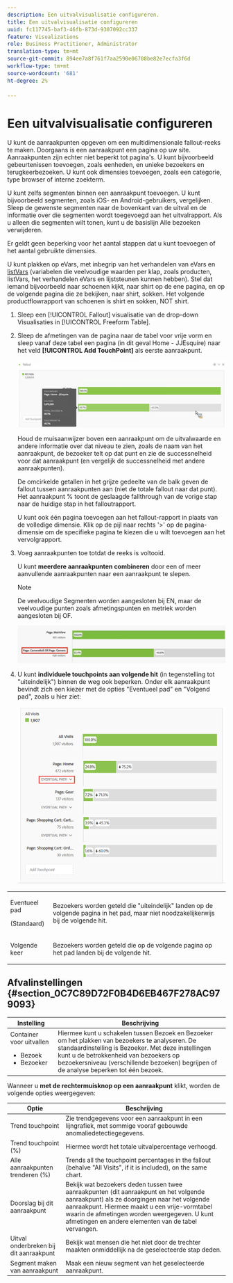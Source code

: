 ```yaml
---
description: Een uitvalvisualisatie configureren.
title: Een uitvalvisualisatie configureren
uuid: fc117745-baf3-46fb-873d-9307092cc337
feature: Visualizations
role: Business Practitioner, Administrator
translation-type: tm+mt
source-git-commit: 894ee7a8f761f7aa2590e06708be82e7ecfa3f6d
workflow-type: tm+mt
source-wordcount: '681'
ht-degree: 2%

---
```



# Een uitvalvisualisatie configureren

U kunt de aanraakpunten opgeven om een multidimensionale fallout-reeks te maken. Doorgaans is een aanraakpunt een pagina op uw site. Aanraakpunten zijn echter niet beperkt tot pagina&#39;s. U kunt bijvoorbeeld gebeurtenissen toevoegen, zoals eenheden, en unieke bezoekers en terugkeerbezoeken. U kunt ook dimensies toevoegen, zoals een categorie, type browser of interne zoekterm.

U kunt zelfs segmenten binnen een aanraakpunt toevoegen. U kunt bijvoorbeeld segmenten, zoals iOS- en Android-gebruikers, vergelijken. Sleep de gewenste segmenten naar de bovenkant van de uitval en de informatie over die segmenten wordt toegevoegd aan het uitvalrapport. Als u alleen die segmenten wilt tonen, kunt u de basislijn Alle bezoeken verwijderen.

Er geldt geen beperking voor het aantal stappen dat u kunt toevoegen of het aantal gebruikte dimensies.

U kunt plakken op eVars, met inbegrip van het verhandelen van eVars en [listVars](https://docs.adobe.com/content/help/en/analytics/implementation/vars/page-vars/page-variables.html) (variabelen die veelvoudige waarden per klap, zoals producten, listVars, het verhandelen eVars en lijststeunen kunnen hebben). Stel dat iemand bijvoorbeeld naar schoenen kijkt, naar shirt op de ene pagina, en op de volgende pagina die ze bekijken, naar shirt, sokken. Het volgende productflowrapport van schoenen is shirt en sokken, NOT shirt.

1. Sleep een [!UICONTROL Fallout] visualisatie van de drop-down Visualisaties in [!UICONTROL Freeform Table].

1. Sleep de afmetingen van de pagina naar de tabel voor vrije vorm en sleep vanaf deze tabel een pagina (in dit geval Home - JJEsquire) naar het veld **[!UICONTROL Add TouchPoint]** als eerste aanraakpunt.

   ![](assets/fallout1.png)

   Houd de muisaanwijzer boven een aanraakpunt om de uitvalwaarde en andere informatie over dat niveau te zien, zoals de naam van het aanraakpunt, de bezoeker telt op dat punt en zie de successnelheid voor dat aanraakpunt (en vergelijk de successnelheid met andere aanraakpunten).

   De omcirkelde getallen in het grijze gedeelte van de balk geven de fallout tussen aanraakpunten aan (niet de totale fallout naar dat punt). Het aanraakpunt % toont de geslaagde fallthrough van de vorige stap naar de huidige stap in het falloutrapport.

   U kunt ook één pagina toevoegen aan het fallout-rapport in plaats van de volledige dimensie. Klik op de pijl naar rechts &#39;>&#39; op de pagina-dimensie om de specifieke pagina te kiezen die u wilt toevoegen aan het vervolgrapport.

1. Voeg aanraakpunten toe totdat de reeks is voltooid.

   U kunt **meerdere aanraakpunten combineren** door een of meer aanvullende aanraakpunten naar een aanraakpunt te slepen.

   >[!NOTE]
   >
   >De veelvoudige Segmenten worden aangesloten bij EN, maar de veelvoudige punten zoals afmetingspunten en metriek worden aangesloten bij OF.

   ![](assets/multiple_obj_touchpoint.png)

1. U kunt **individuele touchpoints aan volgende hit** (in tegenstelling tot &quot;uiteindelijk&quot;) binnen de weg ook beperken. Onder elk aanraakpunt bevindt zich een kiezer met de opties &quot;Eventueel pad&quot; en &quot;Volgend pad&quot;, zoals u hier ziet:

   ![](assets/next-hit-eventually.png)

<table id="table_A91D99D9364B41929CC5A5BC907E8985"> 
 <tbody> 
  <tr> 
   <td colname="col1"> <p>Eventueel pad </p> <p>(Standaard) </p> </td> 
   <td colname="col2"> <p>Bezoekers worden geteld die "uiteindelijk" landen op de volgende pagina in het pad, maar niet noodzakelijkerwijs bij de volgende hit. </p> </td> 
  </tr> 
  <tr> 
   <td colname="col1"> <p>Volgende keer </p> </td> 
   <td colname="col2"> <p>Bezoekers worden geteld die op de volgende pagina op het pad landen bij de volgende hit. </p> </td> 
  </tr> 
 </tbody> 
</table>

## Afvalinstellingen {#section_0C7C89D72F0B4D6EB467F278AC979093}

| Instelling | Beschrijving |
|--- |--- |
| Container voor uitvallen <ul><li>Bezoek</li><li>Bezoeker</li></ul> | Hiermee kunt u schakelen tussen Bezoek en Bezoeker om het plakken van bezoekers te analyseren. De standaardinstelling is Bezoeker.  Met deze instellingen kunt u de betrokkenheid van bezoekers op bezoekersniveau (verschillende bezoeken) begrijpen of de analyse beperken tot één bezoek. |

Wanneer u **met de rechtermuisknop op een aanraakpunt** klikt, worden de volgende opties weergegeven:

| Optie | Beschrijving |
|--- |--- |
| Trend touchpoint | Zie trendgegevens voor een aanraakpunt in een lijngrafiek, met sommige vooraf gebouwde anomaliedetectiegegevens. |
| Trend touchpoint (%) | Hiermee wordt het totale uitvalpercentage verhoogd. |
| Alle aanraakpunten trenderen (%) | Trends all the touchpoint percentages in the fallout (behalve &quot;All Visits&quot;, if it is included), on the same chart. |
| Doorslag bij dit aanraakpunt | Bekijk wat bezoekers deden tussen twee aanraakpunten (dit aanraakpunt en het volgende aanraakpunt) als ze doorgingen naar het volgende aanraakpunt. Hiermee maakt u een vrije-vormtabel waarin de afmetingen worden weergegeven. U kunt afmetingen en andere elementen van de tabel vervangen. |
| Uitval onderbreken bij dit aanraakpunt | Bekijk wat mensen die het niet door de trechter maakten onmiddellijk na de geselecteerde stap deden. |
| Segment maken van aanraakpunt | Maak een nieuw segment van het geselecteerde aanraakpunt. |
